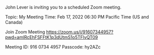 John Lever is inviting you to a scheduled Zoom meeting.

Topic: My Meeting
Time: Feb 17, 2022 06:30 PM Pacific Time (US and Canada)

Join Zoom Meeting
https://zoom.us/j/91607344957?pwd=amlRcEhFSFFtK1p3dUtmS1o5TFlvQT09

Meeting ID: 916 0734 4957
Passcode: hy2AZc





